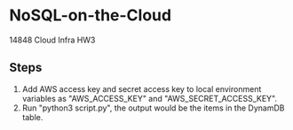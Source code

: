 # NoSQL-on-the-Cloud
14848 Cloud Infra HW3

## Steps
1. Add AWS access key and secret access key to local environment variables as "AWS_ACCESS_KEY" and "AWS_SECRET_ACCESS_KEY".
2. Run "python3 script.py", the output would be the items in the DynamDB table.
